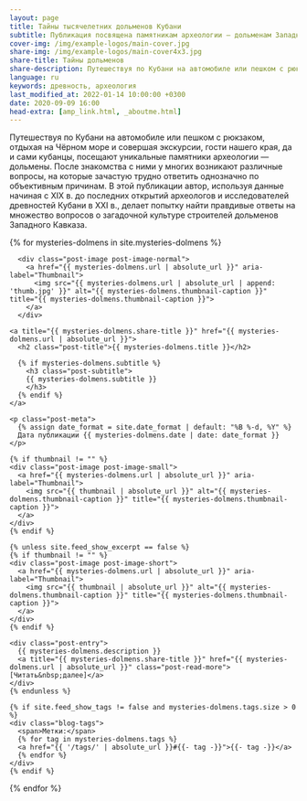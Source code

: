 ```yaml
---
layout: page
title: Тайны тысячелетних дольменов Кубани
subtitle: Публикация посвящена памятникам археологии — дольменам Западного Кавказа
cover-img: /img/example-logos/main-cover.jpg
share-img: /img/example-logos/main-cover4x3.jpg
share-title: Тайны дольменов
share-description: Путешествуя по Кубани на автомобиле или пешком с рюкзаком и совершая экскурсии, гости нашего края, посещают уникальные памятники археологии — дольмены.
language: ru
keywords: древность, археология
last_modified_at: 2022-01-14 10:00:00 +0300
date: 2020-09-09 16:00
head-extra: [amp_link.html, _aboutme.html]
---
```

Путешествуя по Кубани на автомобиле или пешком с рюкзаком, отдыхая на Чёрном море и совершая экскурсии, гости нашего края, да и сами кубанцы, посещают уникальные памятники археологии — дольмены. После знакомства с ними у многих возникают различные вопросы, на которые зачастую трудно ответить однозначно по объективным причинам. В этой публикации автор, используя данные начиная с ХIХ в. до последних открытий археологов и исследователей древностей Кубани в ХХI в., делает попытку найти правдивые ответы на множество вопросов о загадочной культуре строителей дольменов Западного Кавказа.

<div class="posts-list">
  {% for mysteries-dolmens in site.mysteries-dolmens %}
  <article class="post-preview">

  <!--    {%- capture thumbnail -%}
        {% if mysteries-dolmens.thumbnail-img %}
          {{ mysteries-dolmens.thumbnail-img }}
        {% elsif mysteries-dolmens.cover-img %}
          {% if mysteries-dolmens.cover-img.first %}
            {{ mysteries-dolmens.cover-img[0].first.first }}
          {% else %}
            {{ mysteries-dolmens.cover-img }}
          {% endif %}
        {% else %}
        {% endif %}
      {% endcapture %}
      {% assign thumbnail=thumbnail | strip %}

      {% if site.feed_show_excerpt == false %}
      {% if thumbnail != "" %} -->
      <div class="post-image post-image-normal">
        <a href="{{ mysteries-dolmens.url | absolute_url }}" aria-label="Thumbnail">
          <img src="{{ mysteries-dolmens.url | absolute_url | append: 'thumb.jpg' }}" alt="{{ mysteries-dolmens.thumbnail-caption }}" title="{{ mysteries-dolmens.thumbnail-caption }}">
        </a>
      </div>
  <!--    {% endif %}
      {% endif %} -->

    <a title="{{ mysteries-dolmens.share-title }}" href="{{ mysteries-dolmens.url | absolute_url }}">
      <h2 class="post-title">{{ mysteries-dolmens.title }}</h2>

      {% if mysteries-dolmens.subtitle %}
        <h3 class="post-subtitle">
        {{ mysteries-dolmens.subtitle }}
        </h3>
      {% endif %}
    </a>

    <p class="post-meta">
      {% assign date_format = site.date_format | default: "%B %-d, %Y" %}
      Дата публикации {{ mysteries-dolmens.date | date: date_format }}
    </p>

    {% if thumbnail != "" %}
    <div class="post-image post-image-small">
      <a href="{{ mysteries-dolmens.url | absolute_url }}" aria-label="Thumbnail">
        <img src="{{ thumbnail | absolute_url }}" alt="{{ mysteries-dolmens.thumbnail-caption }}" title="{{ mysteries-dolmens.thumbnail-caption }}">
      </a>
    </div>
    {% endif %}

    {% unless site.feed_show_excerpt == false %}
    {% if thumbnail != "" %}
    <div class="post-image post-image-short">
      <a href="{{ mysteries-dolmens.url | absolute_url }}" aria-label="Thumbnail">
        <img src="{{ thumbnail | absolute_url }}" alt="{{ mysteries-dolmens.thumbnail-caption }}" title="{{ mysteries-dolmens.thumbnail-caption }}">
      </a>
    </div>
    {% endif %}

    <div class="post-entry">
      {{ mysteries-dolmens.description }}
      <a title="{{ mysteries-dolmens.share-title }}" href="{{ mysteries-dolmens.url | absolute_url }}" class="post-read-more">[Читать&nbsp;далее]</a>
    </div>
    {% endunless %}

    {% if site.feed_show_tags != false and mysteries-dolmens.tags.size > 0 %}
    <div class="blog-tags">
      <span>Метки:</span>
      {% for tag in mysteries-dolmens.tags %}
      <a href="{{ '/tags/' | absolute_url }}#{{- tag -}}">{{- tag -}}</a>
      {% endfor %}
    </div>
    {% endif %}

   </article>
  {% endfor %}
</div>
